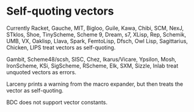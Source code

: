 # Self-quoting vectors

Currently Racket, Gauche, MIT, Bigloo, Guile, Kawa, Chibi, SCM, NexJ, STklos, Shoe, TinyScheme, Scheme 9, Dream, s7, XLisp, Rep, Schemik, UMB, VX, Oaklisp, Llava, Spark, FemtoLisp, Dfsch, Owl Lisp, Sagittarius, Chicken, LIPS treat vectors as self-quoting.

Gambit, Scheme48/scsh, SISC, Chez, Ikarus/Vicare, Ypsilon, Mosh, IronScheme, KSi, SigScheme, RScheme, Elk, SXM, Sizzle, Inlab treat unquoted vectors as errors.

Larceny prints a warning from the macro expander, but then treats the vector as self-quoting.

BDC does not support vector constants.
